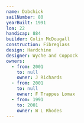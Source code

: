 ```yaml
---
name: Dabchick
sailNumber: 80
yearBuilt: 1991
loa: 22
handicap: 884
builder: Colin McDougall
construction: Fibreglass
design: Hardchine
designer: Wyche and Coppock
owners:
  - from: 2001
    to: null
    owner: J Richards
  - from: 2001
    to: null
    owner: F Trappes Lomax
  - from: 1991
    to: 2001
    owner: W L Rhodes
---
```

